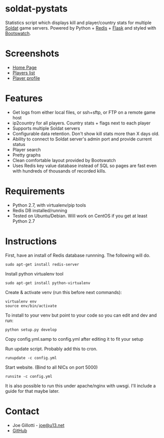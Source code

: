 # soldat-pystats

Statistics script which displays kill and player/country stats for multiple
[Soldat](http://soldat.pl/) game servers. Powered by Python + [Redis](http://redis.io/) + [Flask](http://flask.pocoo.org/) and styled with [Bootswatch](http://bootswatch.com/).

# Screenshots

 - [Home Page](http://jrgp.us/screenshots/soldat-pystats1.png)
 - [Players list](http://jrgp.us/screenshots/soldat-pystats2.png)
 - [Player profile](http://jrgp.us/screenshots/soldat-pystats3.png)

# Features

 - Get logs from either local files, or ssh+sftp, or FTP on a remote game host
 - ip2country for all players. Country stats + flags next to each player
 - Supports multiple Soldat servers
 - Configurable data retention. Don't show kill stats more than X days old.
 - Ability to connect to Soldat server's admin port and provide current status
 - Player search
 - Pretty graphs
 - Clean comfortable layout provided by Bootswatch
 - Uses Redis key value database instead of SQL so pages are fast even with
   hundreds of thousands of recorded kills.

# Requirements

- Python 2.7, with virtualenv/pip tools
- Redis DB installed/running
- Tested on Ubuntu/Debian. Will work on CentOS if you get at least Python 2.7

# Instructions

First, have an install of Redis database runnning. The following will do.

    sudo apt-get install redis-server

Install python virtualenv tool

    sudo apt-get install python-virtualenv

Create & activate venv (run this before next commands):

    virtualenv env
    source env/bin/activate

To install to your venv but point to your code so you can edit and dev and run:

    python setup.py develop

Copy config.yml.samp to config.yml after editing it to fit your setup

Run update script. Probably add this to cron.

    runupdate -c config.yml

Start website. (Bind to all NICs on port 5000)

    runsite -c config.yml

It is also possible to run this under apache/nginx with uwsgi. I'll include a
guide for that maybe later.

# Contact
 - Joe Gillotti - <joe@u13.net>
 - [GitHub](https://github.com/jrgp/soldat-pystats)
